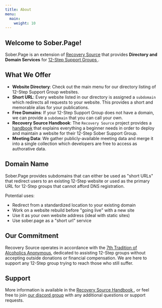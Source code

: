 ```yaml
---
title: About
menu:
  main:
    weight: 10
---
```


Welcome to Sober.Page!
----------------------

Sober.Page is an extension of [Recovery Source](https://handbook.recoverysource.net/)
that provides **Directory and Domain Services** for [12-Step Support Groups
](https://handbook.recoverysource.net/project/glossary.html#step-group).

What We Offer
-------------

- **Website Directory**:
Check out the main menu for our directory listing of 12-Step Support Group websites.
- **Short URL**:
Every website listed in our directory is assigned a ``subdomain`` which redirects
all requests to your website. This provides a short and memorable alias for your
publications.
- **Free Domains**:
If your 12-Step Support Group does not have a domain, we can provide a ``subdomain``
that you can call your own.
- **Recovery Source Handbook**:
The ``Recovery Source`` project provides a [handbook](https://handbook.recoverysource.net/)
that explains everything a beginner needs in order to deploy and maintain a website
for their 12-Step Sober Support Group.
- **Meeting Data**:
We gather publicly-available meeting data and merge it into a single collection
which developers are free to access as authorative data.

Domain Name
-----------

Sober.Page provides subdomains that can either be used as "short URLs" that
redirect users to an existing 12-Step website or used as the primary URL for
12-Step groups that cannot afford DNS registration.

Potential uses:

- Redirect from a standardized location to your existing domain
- Work on a website rebuild before "going live" with a new site
- Use it as your own website address (ideal with static sites)
- Use sober.page as a "short url" service

Our Commitment
--------------

Recovery Source operates in accordance with the [7th Tradition of Alcoholics
Anonymous](https://handbook.recoverysource.net/project/internals.html), dedicated
to assisting 12-Step groups without accepting outside donations or financial
compensation. We are here to support any 12-Step group trying to reach those who
still suffer.

Support
-------

More information is available in the [Recovery Source Handbook
](https://handbook.recoverysource.net/domain/about.html), or
feel free to join [our discord group](https://discord.gg/hjTJSA7Ynu) with any
additional questions or support requests.
